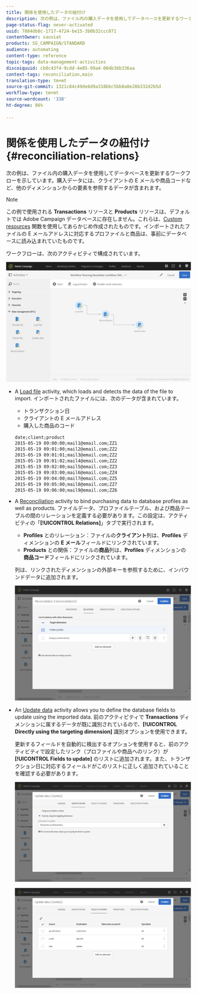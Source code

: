 ```yaml
---
title: 関係を使用したデータの紐付け
description: 次の例は、ファイル内の購入データを使用してデータベースを更新するワークフローを示しています。
page-status-flag: never-activated
uuid: 7884db8c-1717-4724-be15-3b0b32ccc071
contentOwner: sauviat
products: SG_CAMPAIGN/STANDARD
audience: automating
content-type: reference
topic-tags: data-management-activities
discoiquuid: cb8c43f4-9cdd-4e85-99a4-004b36b336aa
context-tags: reconciliation,main
translation-type: tm+mt
source-git-commit: 1321c84c49de6d9a318bbc5bb8a0e28b332d2b5d
workflow-type: tm+mt
source-wordcount: '338'
ht-degree: 86%

---
```



# 関係を使用したデータの紐付け {#reconciliation-relations}

次の例は、ファイル内の購入データを使用してデータベースを更新するワークフローを示しています。購入データには、クライアントの E メールや商品コードなど、他のディメンションからの要素を参照するデータが含まれます。

>[!NOTE]
>
>この例で使用される **Transactions** リソースと **Products** リソースは、デフォルトでは Adobe Campaign データベースに存在しません。これらは、[Custom resources](../../developing/using/data-model-concepts.md) 関数を使用してあらかじめ作成されたものです。インポートされたファイルの E メールアドレスに対応するプロファイルと商品は、事前にデータベースに読み込まれていたものです。

ワークフローは、次のアクティビティで構成されています。

![](assets/reconciliation_example1.png)

* A [Load file](../../automating/using/load-file.md) activity, which loads and detects the data of the file to import. インポートされたファイルには、次のデータが含まれています。

   * トランザクション日
   * クライアントの E メールアドレス
   * 購入した商品のコード

   ```
   date;client;product
   2015-05-19 09:00:00;mail1@email.com;ZZ1
   2015-05-19 09:01:00;mail2@email.com;ZZ2
   2015-05-19 09:01:01;mail3@email.com;ZZ2
   2015-05-19 09:01:02;mail4@email.com;ZZ2
   2015-05-19 09:02:00;mail5@email.com;ZZ3
   2015-05-19 09:03:00;mail6@email.com;ZZ4
   2015-05-19 09:04:00;mail7@email.com;ZZ5
   2015-05-19 09:05:00;mail8@email.com;ZZ7
   2015-05-19 09:06:00;mail9@email.com;ZZ6
   ```

* A [Reconciliation](../../automating/using/reconciliation.md) activity to bind purchasing data to database profiles as well as products. ファイルデータ、プロファイルテーブル、および商品テーブルの間のリレーションを定義する必要があります。この設定は、アクティビティの「**[!UICONTROL Relations]**」タブで実行されます。

   * **Profiles** とのリレーション：ファイルの&#x200B;**クライアント**&#x200B;列は、**Profiles** ディメンションの **E メール**&#x200B;フィールドにリンクされています。
   * **Products** との関係：ファイルの&#x200B;**商品**&#x200B;列は、**Profiles** ディメンションの&#x200B;**商品コード**&#x200B;フィールドにリンクされています。

   列は、リンクされたディメンションの外部キーを参照するために、インバウンドデータに追加されます。

   ![](assets/reconciliation_example3.png)

* An [Update data](../../automating/using/update-data.md) activity allows you to define the database fields to update using the imported data. 前のアクティビティで **Transactions** ディメンションに属するデータが既に識別されているので、**[!UICONTROL Directly using the targeting dimension]** 識別オプションを使用できます。

   更新するフィールドを自動的に検出するオプションを使用すると、前のアクティビティで設定したリンク（プロファイルや商品へのリンク）が **[!UICONTROL Fields to update]** のリストに追加されます。また、トランザクション日に対応するフィールドがこのリストに正しく追加されていることを確認する必要があります。

   ![](assets/reconciliation_example5.png)

   ![](assets/reconciliation_example4.png)

